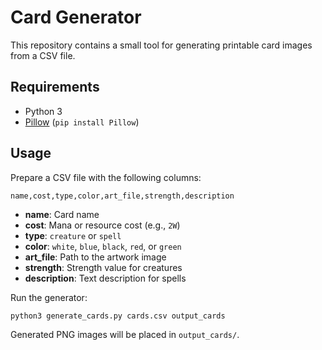 # Card Generator

This repository contains a small tool for generating printable card images from a CSV file.

## Requirements

- Python 3
- [Pillow](https://python-pillow.org/) (`pip install Pillow`)

## Usage

Prepare a CSV file with the following columns:

```
name,cost,type,color,art_file,strength,description
```

- **name**: Card name
- **cost**: Mana or resource cost (e.g., `2W`)
- **type**: `creature` or `spell`
- **color**: `white`, `blue`, `black`, `red`, or `green`
- **art_file**: Path to the artwork image
- **strength**: Strength value for creatures
- **description**: Text description for spells

Run the generator:

```
python3 generate_cards.py cards.csv output_cards
```

Generated PNG images will be placed in `output_cards/`.
